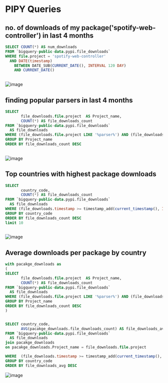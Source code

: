 # PIPY Queries

## no. of downloads of my package('spotify-web-controller') in last 4 months 

```sql
SELECT COUNT(*) AS num_downloads
FROM `bigquery-public-data.pypi.file_downloads`
WHERE file.project = 'spotify-web-controller'
  AND DATE(timestamp)
    BETWEEN DATE_SUB(CURRENT_DATE(), INTERVAL 120 DAY)
    AND CURRENT_DATE()
    
```


![image](https://user-images.githubusercontent.com/37925362/130643342-840c5046-8ac5-4787-a792-d49a362f47e8.png)


## finding popular parsers in last 4 months 


```sql
SELECT
       file_downloads.file.project  AS Project_name,
       COUNT(*) AS file_downloads_count
FROM `bigquery-public-data.pypi.file_downloads`
  AS file_downloads
WHERE (file_downloads.file.project LIKE '%parser%') AND (file_downloads.timestamp >= timestamp_add(current_timestamp(), INTERVAL -(4*30) DAY)) 
GROUP BY Project_name
ORDER BY file_downloads_count DESC
    
```

![image](https://user-images.githubusercontent.com/37925362/130644751-6397b80b-214c-48df-84ca-39ccfaabb648.png)

## Top countries with highest package downloads
```sql
SELECT
       country_code,
       COUNT(*) AS file_downloads_count
FROM `bigquery-public-data.pypi.file_downloads`
  AS file_downloads
WHERE (file_downloads.timestamp >= timestamp_add(current_timestamp(), INTERVAL -(4*30) DAY)) 
GROUP BY country_code
ORDER BY file_downloads_count DESC
limit 10
    
```

![image](https://user-images.githubusercontent.com/37925362/130646864-2c443b57-118c-4b35-917c-1f4ec5e931b8.png)



## Average downloads per package by country
```sql
with pacakge_downloads as 
(
SELECT
       file_downloads.file.project  AS Project_name,
       COUNT(*) AS file_downloads_count
FROM `bigquery-public-data.pypi.file_downloads`
  AS file_downloads
WHERE (file_downloads.file.project LIKE '%parser%') AND (file_downloads.timestamp >= timestamp_add(current_timestamp(), INTERVAL -(4*30) DAY)) 
GROUP BY Project_name
ORDER BY file_downloads_count DESC
)


SELECT country_code,
       AVG(pacakge_downloads.file_downloads_count) AS file_downloads_avg
FROM `bigquery-public-data.pypi.file_downloads`
  AS file_downloads
join pacakge_downloads
on pacakge_downloads.Project_name = file_downloads.file.project

WHERE  (file_downloads.timestamp >= timestamp_add(current_timestamp(), INTERVAL -(4*30) DAY)) 
GROUP BY country_code
ORDER BY file_downloads_avg DESC

```


![image](https://user-images.githubusercontent.com/37925362/130653058-6841c864-4672-425e-92c6-e7b039a5f0d0.png)
